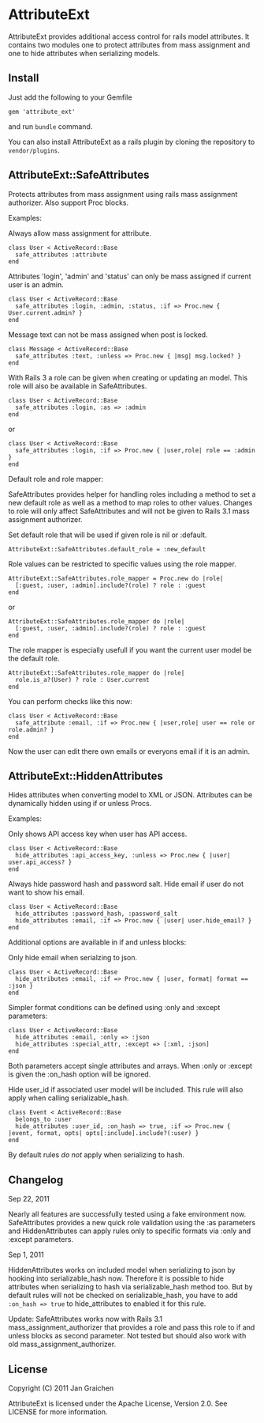 
AttributeExt
============

AttributeExt provides additional access control for rails model attributes.
It contains two modules one to protect attributes from mass assignment and one
to hide attributes when serializing models.

Install
-------

Just add the following to your Gemfile

	gem 'attribute_ext'
	
and run `bundle` command.

You can also install AttributeExt as a rails plugin by cloning the repository to
`vendor/plugins`.


AttributeExt::SafeAttributes
----------------------------

Protects attributes from mass assignment using rails mass assignment authorizer.
Also support Proc blocks.

Examples:

Always allow mass assignment for attribute.

	class User < ActiveRecord::Base
	  safe_attributes :attribute
	end

Attributes 'login', 'admin' and 'status' can only be mass assigned if current 
user is an admin.

	class User < ActiveRecord::Base
	  safe_attributes :login, :admin, :status, :if => Proc.new { User.current.admin? }
	end
  
Message text can not be mass assigned when post is locked.

	class Message < ActiveRecord::Base
	  safe_attributes :text, :unless => Proc.new { |msg| msg.locked? }
	end
	
With Rails 3 a role can be given when creating or updating an model. This 
role will also be available in SafeAttributes.

	class User < ActiveRecord::Base
	  safe_attributes :login, :as => :admin
	end
	
or

	class User < ActiveRecord::Base
	  safe_attributes :login, :if => Proc.new { |user,role| role == :admin }
	end
	
Default role and role mapper:

SafeAttributes provides helper for handling roles including a method to set
a new default role as well as a method to map roles to other values. Changes to
role will only affect SafeAttributes and will not be given to Rails 3.1 mass
assignment authorizer.

Set default role that will be used if given role is nil or :default.

	AttributeExt::SafeAttributes.default_role = :new_default
	
Role values can be restricted to specific values using the role mapper.

	AttributeExt::SafeAttributes.role_mapper = Proc.new do |role|
	  [:guest, :user, :admin].include?(role) ? role : :guest
	end
	
or

	AttributeExt::SafeAttributes.role_mapper do |role|
	  [:guest, :user, :admin].include?(role) ? role : :guest
	end

The role mapper is especially usefull if you want the current user model be the
default role.

	AttributeExt::SafeAttributes.role_mapper do |role|
	  role.is_a?(User) ? role : User.current
	end
	
You can perform checks like this now:

	class User < ActiveRecord::Base
	  safe_attribute :email, :if => Proc.new { |user,role| user == role or role.admin? }
	end
	
Now the user can edit there own emails or everyons email if it is an admin.


AttributeExt::HiddenAttributes
------------------------------

Hides attributes when converting model to XML or JSON. Attributes can be 
dynamically hidden using if or unless Procs. 

Examples:

Only shows API access key when user has API access.

	class User < ActiveRecord::Base
	  hide_attributes :api_access_key, :unless => Proc.new { |user| user.api_access? }
	end
  
Always hide password hash and password salt. Hide email if user do not want to 
show his email.
  
	class User < ActiveRecord::Base
	  hide_attributes :password_hash, :password_salt
	  hide_attributes :email, :if => Proc.new { |user| user.hide_email? }
	end


Additional options are available in if and unless blocks:

Only hide email when serialzing to json.

	class User < ActiveRecord::Base
	  hide_attributes :email, :if => Proc.new { |user, format| format == :json }
	end
	
Simpler format conditions can be defined using :only and :except parameters:

	class User < ActiveRecord::Base
	  hide_attributes :email, :only => :json
	  hide_attributes :special_attr, :except => [:xml, :json]
	end
	
Both parameters accept single attributes and arrays. When :only or :except is 
given the :on_hash option will be ignored.
	
Hide user_id if associated user model will be included. This rule will also
apply when calling serializable_hash.

	class Event < ActiveRecord::Base
	  belongs_to :user
	  hide_attributes :user_id, :on_hash => true, :if => Proc.new { |event, format, opts| opts[:include].include?(:user) }
	end

By default rules *do not* apply when serializing to hash.


Changelog
---------

Sep 22, 2011

Nearly all features are successfully tested using a fake environment now.
SafeAttributes provides a new quick role validation using the :as parameters and
HiddenAttributes can apply rules only to specific formats via :only and :except 
parameters.

Sep 1, 2011

HiddenAttributes works on included model when serializing to json by hooking 
into serializable_hash now. Therefore it is possible to hide attributes when
serializing to hash via serializable_hash method too. 
But by default rules will not be checked on serializable_hash, you have to 
add `:on_hash => true` to hide_attributes to enabled it for this rule.

Update: SafeAttributes works now with Rails 3.1 mass_assignment_authorizer that 
provides a role and pass this role to if and unless blocks as second
parameter. Not tested but should also work with old mass_assignment_authorizer.


License
-------

Copyright (C) 2011 Jan Graichen

AttributeExt is licensed under the Apache License, Version 2.0. 
See LICENSE for more information.
